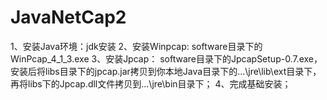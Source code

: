 # JavaNetCap2
1、安装Java环境：jdk安装
2、安装Winpcap: software目录下的WinPcap_4_1_3.exe
3、安装Jpcap： software目录下的JpcapSetup-0.7.exe，安装后将libs目录下的jpcap.jar拷贝到你本地Java目录下的...\jre\lib\ext目录下，再将libs下的Jpcap.dll文件拷贝到...\jre\bin目录下；
4、完成基础安装；
